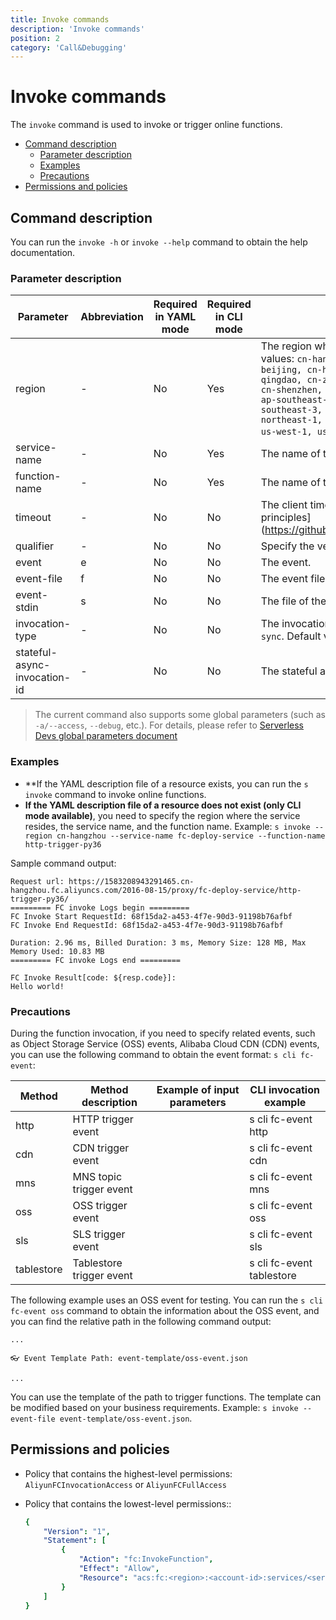 ```yaml
---
title: Invoke commands
description: 'Invoke commands'
position: 2
category: 'Call&Debugging'
---
```


# Invoke commands

The `invoke` command is used to invoke or trigger online functions. 

- [Command description](#Command-description)
  - [Parameter description](#Parameter-description)
  - [Examples](#Examples)
  - [Precautions](#Precautions)
- [Permissions and policies](#Permissions-and-policies)

## Command description

You can run the `invoke -h` or `invoke --help` command to obtain the help documentation.

### Parameter description
 
| Parameter    | Abbreviation | Required in YAML mode | Required in CLI mode | Description                           |
| --------------- | -------- | -------------- | ------------- | ------------------------------------------------------------ |
| region     | -    | No      | Yes     | The region where the service resides. Valid values: `cn-hangzhou, cn-beijing, cn-beijing, cn-hangzhou, cn-shanghai, cn-qingdao, cn-zhangjiakou, cn-huhehaote, cn-shenzhen, cn-chengdu, cn-hongkong, ap-southeast-1, ap-southeast-2, ap-southeast-3, ap-southeast-5, ap-northeast-1, eu-central-1, eu-west-1, us-west-1, us-east-1, and ap-south-1`. |
| service-name  | -    | No      | Yes     | The name of the service.                            |
| function-name  | -    | No      | Yes     | The name of the function.                            |
| timeout      | -   | No      | No     | The client timeout session. [Timeout setting principles] (https://github.com/devsapp/fc/issues/480) |
| qualifier      | -    | No      | No     | Specify the version or alias to call                            |
| event      | e    | No      | No     | The event.                             |
| event-file   | f    | No      | No     | The event file.                           |
| event-stdin   | s    | No      | No     | The file of the event.                           |
| invocation-type | -    | No      | No     | The invocation type. Valid values: `async, sync`. Default value: `sync`.       |
| stateful-async-invocation-id | -    | No      | No     | The stateful asynchronous invocation.   |

> The current command also supports some global parameters (such as `-a/--access`, `--debug`, etc.). For details, please refer to [Serverless Devs global parameters document](https://serverless-devs.com/en/serverless-devs/command/readme#supported-parameters)
 
### Examples


- **If the YAML description file of a resource exists, you can run the `s invoke` command to invoke online functions.
- **If the YAML description file of a resource does not exist (only CLI mode available)**, you need to specify the region where the service resides, the service name, and the function name. Example: `s invoke --region cn-hangzhou --service-name fc-deploy-service --function-name http-trigger-py36`
 
Sample command output: 

```text
Request url: https://1583208943291465.cn-hangzhou.fc.aliyuncs.com/2016-08-15/proxy/fc-deploy-service/http-trigger-py36/
========= FC invoke Logs begin =========
FC Invoke Start RequestId: 68f15da2-a453-4f7e-90d3-91198b76afbf
FC Invoke End RequestId: 68f15da2-a453-4f7e-90d3-91198b76afbf

Duration: 2.96 ms, Billed Duration: 3 ms, Memory Size: 128 MB, Max Memory Used: 10.83 MB
========= FC invoke Logs end =========

FC Invoke Result[code: ${resp.code}]:
Hello world!
```

### Precautions

During the function invocation, if you need to specify related events, such as Object Storage Service (OSS) events, Alibaba Cloud CDN (CDN) events, you can use the following command to obtain the event format: `s cli fc-event`:

| Method     | Method   description      | Example   of input parameters | CLI   invocation example   |
| ---------- | ------------------------- | ----------------------------- | -------------------------- |
| http       | HTTP trigger event        |                               | s cli fc-event http        |
| cdn        | CDN trigger event         |                               | s cli fc-event cdn         |
| mns        | MNS topic trigger  event  |                               | s cli fc-event mns         |
| oss        | OSS trigger event         |                               | s cli fc-event oss         |
| sls        | SLS trigger event         |                               | s cli fc-event sls         |
| tablestore | Tablestore trigger  event |                               | s cli fc-event  tablestore |


The following example uses an OSS event for testing. You can run the `s cli fc-event oss` command to obtain the information about the OSS event, and you can find the relative path in the following command output:
```
...

👓 Event Template Path: event-template/oss-event.json

...
```

You can use the template of the path to trigger functions. The template can be modified based on your business requirements. Example: `s invoke --event-file event-template/oss-event.json`.

## Permissions and policies

- Policy that contains the highest-level permissions: `AliyunFCInvocationAccess` or `AliyunFCFullAccess`

- Policy that contains the lowest-level permissions:: 

  ```yaml
  {
      "Version": "1",
      "Statement": [
          {
              "Action": "fc:InvokeFunction",
              "Effect": "Allow",
              "Resource": "acs:fc:<region>:<account-id>:services/<serviceName>.<qualifier>/functions/<functionName>"
          }
      ]
  }
  ```

